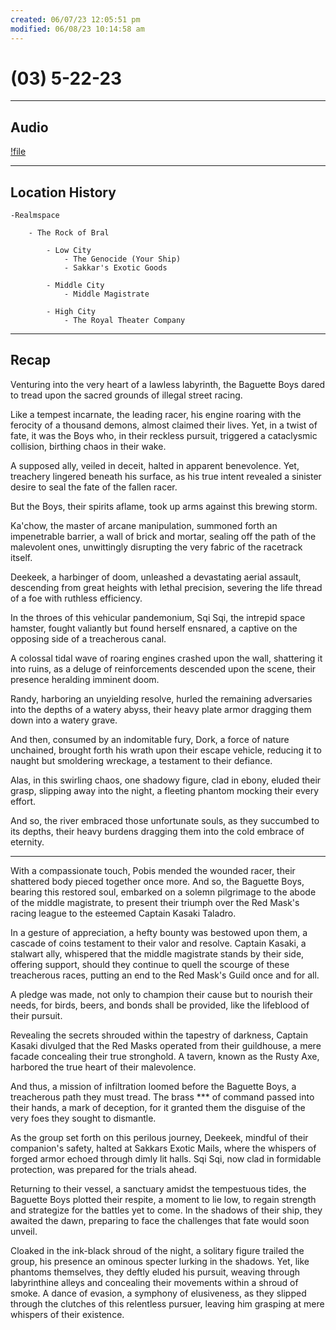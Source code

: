 ```yaml
---
created: 06/07/23 12:05:51 pm
modified: 06/08/23 10:14:58 am
---
```


# (03) 5-22-23

---

## Audio

[!file](06_Handouts/Recaps/attachments/3.mp3)

---

## Location History

	-Realmspace

		- The Rock of Bral

			- Low City
				- The Genocide (Your Ship)
				- Sakkar's Exotic Goods

			- Middle City
				- Middle Magistrate

			- High City
				- The Royal Theater Company

---

## Recap

Venturing into the very heart of a lawless labyrinth, the Baguette Boys dared to tread upon the sacred grounds of illegal street racing.

Like a tempest incarnate, the leading racer, his engine roaring with the ferocity of a thousand demons, almost claimed their lives. Yet, in a twist of fate, it was the Boys who, in their reckless pursuit, triggered a cataclysmic collision, birthing chaos in their wake.

A supposed ally, veiled in deceit, halted in apparent benevolence. Yet, treachery lingered beneath his surface, as his true intent revealed a sinister desire to seal the fate of the fallen racer.

But the Boys, their spirits aflame, took up arms against this brewing storm.

Ka'chow, the master of arcane manipulation, summoned forth an impenetrable barrier, a wall of brick and mortar, sealing off the path of the malevolent ones, unwittingly disrupting the very fabric of the racetrack itself.

Deekeek, a harbinger of doom, unleashed a devastating aerial assault, descending from great heights with lethal precision, severing the life thread of a foe with ruthless efficiency.

In the throes of this vehicular pandemonium, Sqi Sqi, the intrepid space hamster, fought valiantly but found herself ensnared, a captive on the opposing side of a treacherous canal.

A colossal tidal wave of roaring engines crashed upon the wall, shattering it into ruins, as a deluge of reinforcements descended upon the scene, their presence heralding imminent doom.

Randy, harboring an unyielding resolve, hurled the remaining adversaries into the depths of a watery abyss, their heavy plate armor dragging them down into a watery grave.

And then, consumed by an indomitable fury, Dork, a force of nature unchained, brought forth his wrath upon their escape vehicle, reducing it to naught but smoldering wreckage, a testament to their defiance.

Alas, in this swirling chaos, one shadowy figure, clad in ebony, eluded their grasp, slipping away into the night, a fleeting phantom mocking their every effort.

And so, the river embraced those unfortunate souls, as they succumbed to its depths, their heavy burdens dragging them into the cold embrace of eternity.

---

With a compassionate touch, Pobis mended the wounded racer, their shattered body pieced together once more. And so, the Baguette Boys, bearing this restored soul, embarked on a solemn pilgrimage to the abode of the middle magistrate, to present their triumph over the Red Mask's racing league to the esteemed Captain Kasaki Taladro.

In a gesture of appreciation, a hefty bounty was bestowed upon them, a cascade of coins testament to their valor and resolve. Captain Kasaki, a stalwart ally, whispered that the middle magistrate stands by their side, offering support, should they continue to quell the scourge of these treacherous races, putting an end to the Red Mask's Guild once and for all.

A pledge was made, not only to champion their cause but to nourish their needs, for birds, beers, and bonds shall be provided, like the lifeblood of their pursuit.

Revealing the secrets shrouded within the tapestry of darkness, Captain Kasaki divulged that the Red Masks operated from their guildhouse, a mere facade concealing their true stronghold. A tavern, known as the Rusty Axe, harbored the true heart of their malevolence.

And thus, a mission of infiltration loomed before the Baguette Boys, a treacherous path they must tread. The brass *** of command passed into their hands, a mark of deception, for it granted them the disguise of the very foes they sought to dismantle.

As the group set forth on this perilous journey, Deekeek, mindful of their companion's safety, halted at Sakkars Exotic Mails, where the whispers of forged armor echoed through dimly lit halls. Sqi Sqi, now clad in formidable protection, was prepared for the trials ahead.

Returning to their vessel, a sanctuary amidst the tempestuous tides, the Baguette Boys plotted their respite, a moment to lie low, to regain strength and strategize for the battles yet to come. In the shadows of their ship, they awaited the dawn, preparing to face the challenges that fate would soon unveil.

Cloaked in the ink-black shroud of the night, a solitary figure trailed the group, his presence an ominous specter lurking in the shadows. Yet, like phantoms themselves, they deftly eluded his pursuit, weaving through labyrinthine alleys and concealing their movements within a shroud of smoke. A dance of evasion, a symphony of elusiveness, as they slipped through the clutches of this relentless pursuer, leaving him grasping at mere whispers of their existence.
